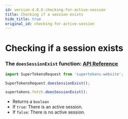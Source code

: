 ```yaml
---
id: version-4.0.X-checking-for-active-session
title: Checking if a session exists
hide_title: true
original_id: checking-for-active-session
---
```


# Checking if a session exists

### The ```doesSessionExist``` function: [API Reference](../api-reference/fetch#doessessionexist)

<!--DOCUSAURUS_CODE_TABS-->
<!--Via NPM-->
```ts
import SuperTokensRequest from 'supertokens-website';

SuperTokensRequest.doesSessionExist();
```
<!--Via script tag-->
```js
supertokens.fetch.doesSessionExist();
```
<!--END_DOCUSAURUS_CODE_TABS-->

- Returns a ```boolean```
- If ```true```: There is an active session.
- If ```false```: There is no active session.

